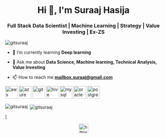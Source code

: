 
<h1 align="center">Hi 👋, I'm Suraaj Hasija</h1>
<h3 align="center">Full Stack Data Scientist | Machine Learning | Strategy | Value Investing | Ex-ZS</h3>

<p align="left"> <img src="https://komarev.com/ghpvc/?username=gitsuraaj" alt="gitsuraaj" /> </p>

- 🌱 I’m currently learning **Deep learning**

- 💬 Ask me about **Data Science, Machine learning, Technical Analysis, Value Investing**

- 📫 How to reach me **mailbox.suraaj@gmail.com**

<p align="left"><img src="https://devicons.github.io/devicon/devicon.git/icons/amazonwebservices/amazonwebservices-original-wordmark.svg" alt="aws" width="40" height="40"/> <img src="https://www.vectorlogo.zone/logos/microsoft_azure/microsoft_azure-icon.svg" alt="azure" width="40" height="40"/> <img src="https://www.vectorlogo.zone/logos/git-scm/git-scm-icon.svg" alt="git" width="40" height="40"/> <img src="https://www.vectorlogo.zone/logos/apache_hive/apache_hive-icon.svg" alt="hive" width="40" height="40"/> <img src="https://devicons.github.io/devicon/devicon.git/icons/mysql/mysql-original-wordmark.svg" alt="mysql" width="40" height="40"/> <img src="https://devicons.github.io/devicon/devicon.git/icons/oracle/oracle-original.svg" alt="oracle" width="40" height="40"/> <img src="https://devicons.github.io/devicon/devicon.git/icons/postgresql/postgresql-original-wordmark.svg" alt="postgresql" width="40" height="40"/></p><p><img align="left" src="https://github-readme-stats.vercel.app/api/top-langs/?username=gitsuraaj&layout=compact&hide=html" alt="gitsuraaj" /></p>

<p>&nbsp;<img align="center" src="https://github-readme-stats.vercel.app/api?username=gitsuraaj&show_icons=true" alt="gitsuraaj" /></p>
[


<p align="center">
<a href="https://linkedin.com/in/suraajhasija/" target="blank"><img align="center" src="https://cdn.jsdelivr.net/npm/simple-icons@3.0.1/icons/linkedin.svg" alt="https://linkedin.com/in/suraajhasija/" height="30" width="30" /></a>

</p>

